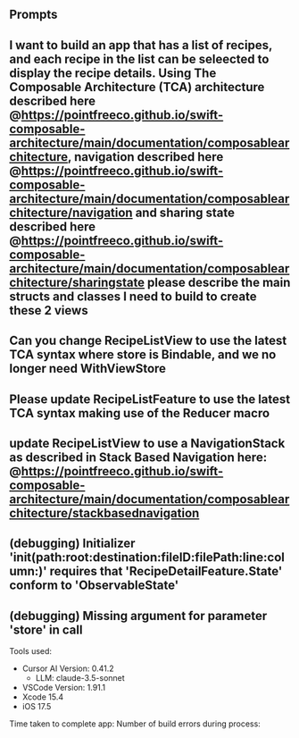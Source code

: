 Prompts
---
I want to build an app that has a list of recipes, and each recipe in the list can be seleected to display the recipe details. Using The Composable Architecture (TCA) architecture described here @https://pointfreeco.github.io/swift-composable-architecture/main/documentation/composablearchitecture, navigation described here @https://pointfreeco.github.io/swift-composable-architecture/main/documentation/composablearchitecture/navigation and sharing state described here @https://pointfreeco.github.io/swift-composable-architecture/main/documentation/composablearchitecture/sharingstate please describe the main structs and classes I need to build to create these 2 views
---
Can you change RecipeListView to use the latest TCA syntax where store is Bindable, and we no longer need WithViewStore
---
Please update RecipeListFeature to use the latest TCA syntax making use of the Reducer macro 
---
update RecipeListView to use a NavigationStack as described in Stack Based Navigation here: @https://pointfreeco.github.io/swift-composable-architecture/main/documentation/composablearchitecture/stackbasednavigation 
---
(debugging)
Initializer 'init(path:root:destination:fileID:filePath:line:column:)' requires that 'RecipeDetailFeature.State' conform to 'ObservableState'
---
(debugging)
Missing argument for parameter 'store' in call
---

Tools used:
- Cursor AI Version: 0.41.2
  - LLM: claude-3.5-sonnet
- VSCode Version: 1.91.1
- Xcode 15.4
- iOS 17.5

Time taken to complete app: 
Number of build errors during process: 